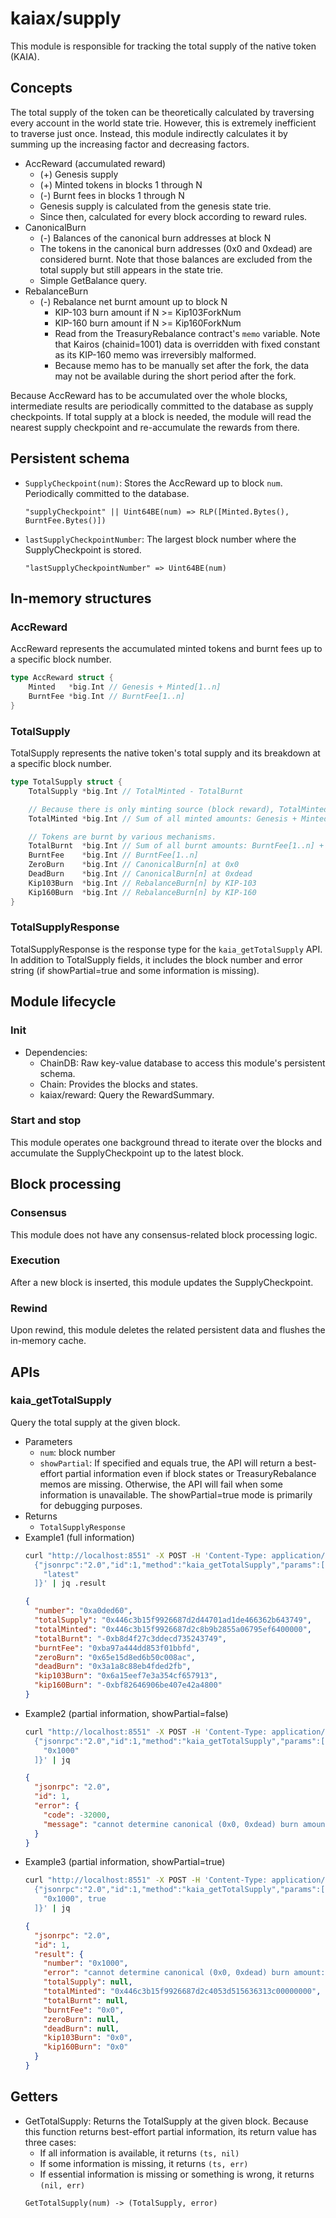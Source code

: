 # kaiax/supply

This module is responsible for tracking the total supply of the native token (KAIA).

## Concepts

The total supply of the token can be theoretically calculated by traversing every account in the world state trie. However, this is extremely inefficient to traverse just once. Instead, this module indirectly calculates it by summing up the increasing factor and decreasing factors.

- AccReward (accumulated reward)
  - (+) Genesis supply
  - (+) Minted tokens in blocks 1 through N
  - (-) Burnt fees in blocks 1 through N
  - Genesis supply is calculated from the genesis state trie.
  - Since then, calculated for every block according to reward rules.
- CanonicalBurn
  - (-) Balances of the canonical burn addresses at block N
  - The tokens in the canonical burn addresses (0x0 and 0xdead) are considered burnt. Note that those balances are excluded from the total supply but still appears in the state trie.
  - Simple GetBalance query.
- RebalanceBurn
  - (-) Rebalance net burnt amount up to block N
    - KIP-103 burn amount if N >= Kip103ForkNum
    - KIP-160 burn amount if N >= Kip160ForkNum
    - Read from the TreasuryRebalance contract's `memo` variable. Note that Kairos (chainid=1001) data is overridden with fixed constant as its KIP-160 memo was irreversibly malformed.
    - Because memo has to be manually set after the fork, the data may not be available during the short period after the fork.

Because AccReward has to be accumulated over the whole blocks, intermediate results are periodically committed to the database as supply checkpoints. If total supply at a block is needed, the module will read the nearest supply checkpoint and re-accumulate the rewards from there.

## Persistent schema

- `SupplyCheckpoint(num)`: Stores the AccReward up to block `num`. Periodically committed to the database.
  ```
  "supplyCheckpoint" || Uint64BE(num) => RLP([Minted.Bytes(), BurntFee.Bytes()])
  ```
- `lastSupplyCheckpointNumber`: The largest block number where the SupplyCheckpoint is stored.
  ```
  "lastSupplyCheckpointNumber" => Uint64BE(num)
  ```

## In-memory structures

### AccReward

AccReward represents the accumulated minted tokens and burnt fees up to a specific block number.

```go
type AccReward struct {
	Minted   *big.Int // Genesis + Minted[1..n]
	BurntFee *big.Int // BurntFee[1..n]
}
```

### TotalSupply

TotalSupply represents the native token's total supply and its breakdown at a specific block number.

```go
type TotalSupply struct {
	TotalSupply *big.Int // TotalMinted - TotalBurnt

	// Because there is only minting source (block reward), TotalMinted equals to AccReward.Minted.
	TotalMinted *big.Int // Sum of all minted amounts: Genesis + Minted[1..n]

	// Tokens are burnt by various mechanisms.
	TotalBurnt  *big.Int // Sum of all burnt amounts: BurntFee[1..n] + CanonicalBurn[n] + RebalanceBurn[n]
	BurntFee    *big.Int // BurntFee[1..n]
	ZeroBurn    *big.Int // CanonicalBurn[n] at 0x0
	DeadBurn    *big.Int // CanonicalBurn[n] at 0xdead
	Kip103Burn  *big.Int // RebalanceBurn[n] by KIP-103
	Kip160Burn  *big.Int // RebalanceBurn[n] by KIP-160
}
```

### TotalSupplyResponse

TotalSupplyResponse is the response type for the `kaia_getTotalSupply` API. In addition to TotalSupply fields, it includes the block number and error string (if showPartial=true and some information is missing).

## Module lifecycle

### Init

- Dependencies:
  - ChainDB: Raw key-value database to access this module's persistent schema.
  - Chain: Provides the blocks and states.
  - kaiax/reward: Query the RewardSummary.

### Start and stop

This module operates one background thread to iterate over the blocks and accumulate the SupplyCheckpoint up to the latest block.

## Block processing

### Consensus

This module does not have any consensus-related block processing logic.

### Execution

After a new block is inserted, this module updates the SupplyCheckpoint.

### Rewind

Upon rewind, this module deletes the related persistent data and flushes the in-memory cache.

## APIs

### kaia_getTotalSupply

Query the total supply at the given block.

- Parameters
  - `num`: block number
  - `showPartial`: If specified and equals true, the API will return a best-effort partial information even if block states or TreasuryRebalance memos are missing. Otherwise, the API will fail when some information is unavailable. The showPartial=true mode is primarily for debugging purposes.
- Returns
  - `TotalSupplyResponse`
- Example1 (full information)
  ```sh
  curl "http://localhost:8551" -X POST -H 'Content-Type: application/json' --data '
    {"jsonrpc":"2.0","id":1,"method":"kaia_getTotalSupply","params":[
      "latest"
    ]}' | jq .result
  ```
  ```json
  {
    "number": "0xa0ded60",
    "totalSupply": "0x446c3b15f9926687d2d44701ad1de466362b643749",
    "totalMinted": "0x446c3b15f9926687d2c8b9b2855a06795ef6400000",
    "totalBurnt": "-0xb8d4f27c3ddecd735243749",
    "burntFee": "0xba97a444dd853f01bbfd",
    "zeroBurn": "0x65e15d8ed6b50c008ac",
    "deadBurn": "0x3a1a8c88eb4fded2fb",
    "kip103Burn": "0x6a15eef7e3a354cf657913",
    "kip160Burn": "-0xbf82646906be407e42a4800"
  }
  ```
- Example2 (partial information, showPartial=false)
  ```sh
  curl "http://localhost:8551" -X POST -H 'Content-Type: application/json' --data '
    {"jsonrpc":"2.0","id":1,"method":"kaia_getTotalSupply","params":[
      "0x1000"
    ]}' | jq
  ```
  ```json
  {
    "jsonrpc": "2.0",
    "id": 1,
    "error": {
      "code": -32000,
      "message": "cannot determine canonical (0x0, 0xdead) burn amount: missing trie node cebc1a5911a6bda6ca34d46240fea8da49673e20afcdce46c3dd91dd2b6f41cc (path )"
    }
  }
  ```
- Example3 (partial information, showPartial=true)
  ```sh
  curl "http://localhost:8551" -X POST -H 'Content-Type: application/json' --data '
    {"jsonrpc":"2.0","id":1,"method":"kaia_getTotalSupply","params":[
      "0x1000", true
    ]}' | jq
  ```
  ```json
  {
    "jsonrpc": "2.0",
    "id": 1,
    "result": {
      "number": "0x1000",
      "error": "cannot determine canonical (0x0, 0xdead) burn amount: missing trie node cebc1a5911a6bda6ca34d46240fea8da49673e20afcdce46c3dd91dd2b6f41cc (path )",
      "totalSupply": null,
      "totalMinted": "0x446c3b15f9926687d2c4053d515636313c00000000",
      "totalBurnt": null,
      "burntFee": "0x0",
      "zeroBurn": null,
      "deadBurn": null,
      "kip103Burn": "0x0",
      "kip160Burn": "0x0"
    }
  }
  ```



## Getters

- GetTotalSupply: Returns the TotalSupply at the given block. Because this function returns best-effort partial information, its return value has three cases:
  - If all information is available, it returns `(ts, nil)`
  - If some information is missing, it returns `(ts, err)`
  - If essential information is missing or something is wrong, it returns `(nil, err)`
  ```
  GetTotalSupply(num) -> (TotalSupply, error)
  ```
